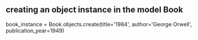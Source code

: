 ## creating an object instance in the model Book

book_instance = Book.objects.create(title='1984', author='George Orwell', publication_year=1949)
